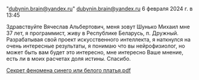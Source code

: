 "dubynin.brain@yandex.ru" <dubynin.brain@yandex.ru> 6 февраля 2024 г. в 13:45


Здравствуйте Вячеслав Альбертович, меня зовут Шунько Михаил мне 37 лет, я программист, живу в Республике Беларусь, п. Дружный.
Разрабатывая свой проект искусственного интеллекта, я наткнулся на очень интересные результаты, я понимаю  что вы нейрофизиолог, но может быть вам будет это интересно, мне интересно Ваше мнение, есть ли в моих расчетах доля истины.
Спасибо.

[Секрет феномена синего или белого платья.pdf](Дубынин.В.А_ATTACH.pdf)
